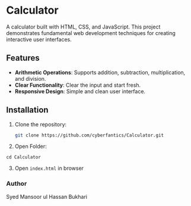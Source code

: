 # Calculator

A calculator built with HTML, CSS, and JavaScript. This project demonstrates fundamental web development techniques for creating interactive user interfaces.

## Features

- **Arithmetic Operations**: Supports addition, subtraction, multiplication, and division.
- **Clear Functionality**: Clear the input and start fresh.
- **Responsive Design**: Simple and clean user interface.

## Installation

1. Clone the repository:
   ```bash
   git clone https://github.com/cyberfantics/Calculator.git
   ```
2. Open Folder:
 ```
 cd Calculator
 ```
3. Open `index.html` in browser

### Author
Syed Mansoor ul Hassan Bukhari

